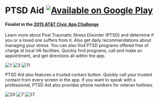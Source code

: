 # PTSD Aid   [![Available on Google Play](https://cloud.githubusercontent.com/assets/6628497/12313130/db2133a6-ba32-11e5-883f-636fac12c0cb.png)](https://play.google.com/store/apps/details?id=com.tytanapps.ptsd)

#### Finalist in the [2015 AT&T Civic App Challenge](http://njcivicapp.com/)

Learn more about Post Traumatic Stress Disorder (PTSD) and determine if you or a loved one suffers from it. Also get daily recommendations about managing your stress.
You can also find PTSD programs offered free of charge at local VA facilities. Quickly find programs, call and make an appointment, and get directions all within the app.

![1](https://cloud.githubusercontent.com/assets/6628497/11611002/06ec4484-9b85-11e5-85d8-7c6407298cdd.png)  ![3](https://cloud.githubusercontent.com/assets/6628497/11611003/06ecadb6-9b85-11e5-9a30-9ed478c4fa8b.png)  ![11](https://cloud.githubusercontent.com/assets/6628497/11610999/06ea3f7c-9b85-11e5-9430-7b24ec555b75.png)





PTSD Aid also features a trusted contact button. Quickly call your trusted contact from every screen in the app. If you want to speak with a professional, PTSD Aid also provides phone numbers for veteran hotlines.

![20](https://cloud.githubusercontent.com/assets/6628497/11611000/06ebcd6a-9b85-11e5-849a-642df1d42e35.png)  ![7](https://cloud.githubusercontent.com/assets/6628497/11611004/06ee2a42-9b85-11e5-9a9e-818ab8800922.png)  ![27](https://cloud.githubusercontent.com/assets/6628497/11611005/06f6fc6c-9b85-11e5-90bd-56e4508dbfee.png)
